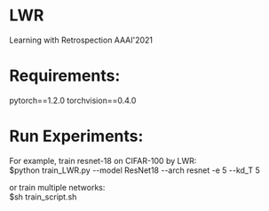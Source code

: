 # LWR
Learning with Retrospection AAAI'2021

# Requirements:
pytorch==1.2.0  torchvision==0.4.0

# Run Experiments:
For example, train resnet-18 on CIFAR-100 by LWR: <br>
$python train_LWR.py --model ResNet18 --arch resnet -e 5 --kd_T 5

or train multiple networks:<br>
$sh train_script.sh
